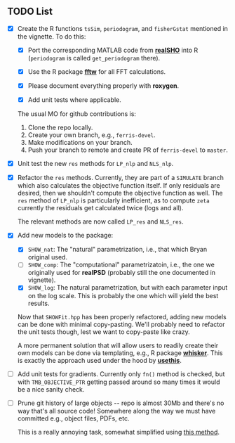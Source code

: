 ## TODO List

- [x] Create the R functions `tsSim`, `periodogram`, and `fisherGstat` mentioned in the vignette.  To do this:

    - [x] Port the corresponding MATLAB code from [**realSHO**](https://github.com/mlysy/realSHO) into R (`periodogram` is called `get_periodogram` there).
	
	- [x] Use the R package [**fftw**](https://CRAN.R-project.org/package=fftw) for all FFT calculations.
	
	- [x] Please document everything properly with **roxygen**.
	
	- [x] Add unit tests where applicable.
	
	The usual MO for github contributions is:
	
    1. Clone the repo locally.
    2. Create your own branch, e.g., `ferris-devel`.
    3. Make modifications on your branch.
    4. Push your branch to remote and create PR of `ferris-devel` to `master`.
	
- [x] Unit test the new `res` methods for `LP_nlp` and `NLS_nlp`.

- [x] Refactor the `res` methods.  Currently, they are part of a `SIMULATE` branch which also calculates the objective function itself.  If only residuals are desired, then we shouldn't compute the objective function as well.  The `res` method of `LP_nlp` is particularly inefficient, as to compute `zeta` currently the residuals get calculated twice (logs and all).

    The relevant methods are now called `LP_res` and `NLS_res`.

- [x] Add new models to the package:

	- [x] `SHOW_nat`: The "natural" parametrization, i.e., that which Bryan original used.
	- [ ] `SHOW_comp`: The "computational" parametrizatoin, i.e., the one we originally used for **realPSD** (probably still the one documented in vignette).
	- [x] `SHOW_log`: The natural parametrization, but with each parameter input on the log scale.  This is probably the one which will yield the best results.

	Now that `SHOWFit.hpp` has been properly refactored, adding new models can be done with minimal copy-pasting.  We'll probably need to refactor the unit tests though, lest we want to copy-paste like crazy.

	A more permanent solution that will allow users to readily create their own models can be done via templating, e.g., R package  [**whisker**](https://CRAN.R-project.org/package=whisker).  This is exactly the approach used under the hood by [**usethis**](https://CRAN.R-project.org/package=usethis).

- [ ] Add unit tests for gradients.  Currently only `fn()` method is checked, but with `TMB_OBJECTIVE_PTR` getting passed around so many times it would be a nice sanity check.

- [ ] Prune git history of large objects -- repo is almost 30Mb and there's no way that's all source code!  Somewhere along the way we must have committed e.g., object files, PDFs, etc.

	This is a really annoying task, somewhat simplified using [this method](https://rtyley.github.io/bfg-repo-cleaner/).

